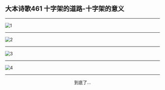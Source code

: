 
## 大本诗歌461 十字架的道路-十字架的意义
        
<div id="aplayer0"></div>

---

<img alt="1" data-original="https://cdn.jsdelivr.net/gh/k34869/shi/data/d0460/1">

---

<img alt="2" data-original="https://cdn.jsdelivr.net/gh/k34869/shi/data/d0460/2">

---

<img alt="3" data-original="https://cdn.jsdelivr.net/gh/k34869/shi/data/d0460/3">

---

<img alt="4" data-original="https://cdn.jsdelivr.net/gh/k34869/shi/data/d0460/4">

---

<p style="text-align: center">到底了...</p>

<script src="/js/dist-view.js"></script>

<script>
MAIN.id = 'd0460';
        
const ap0 = new APlayer({
    container: document.getElementById('aplayer0'),
    volume: 1,
    loop: 'none',
    preload: 'none',
    audio: [{
        name: '大本诗歌461.mp3',
        artist: '大本诗歌',
        url: 'https://res.wx.qq.com/voice/getvoice?mediaid=MzI0NTk3MDM5M18yMjQ3NDkzMjcz',
        cover: '/favicon'
    }]
});
</script>
